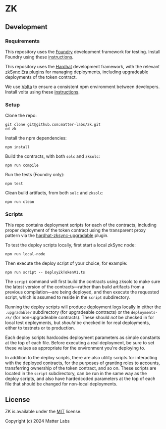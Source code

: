 # ZK

## Development

### Requirements

This repository uses the [Foundry](https://book.getfoundry.sh/) development framework for testing. Install Foundry using these [instructions](https://book.getfoundry.sh/getting-started/installation).

This repository uses the [Hardhat](https://hardhat.org/docs) development framework, with the relevant [zkSync Era plugins](https://docs.zksync.io/build/tooling/hardhat/getting-started.html) for managing deployments, including upgradeable deployments of the token contract.

We use [Volta](https://docs.volta.sh/guide/) to ensure a consistent npm environment between developers. Install volta using these [instructions](https://docs.volta.sh/guide/getting-started).

### Setup

Clone the repo:

```
git clone git@github.com:matter-labs/zk.git
cd zk
```

Install the npm dependencies:

```
npm install
```

Build the contracts, with both `solc` and `zksolc`:

```
npm run compile
```

Run the tests (Foundry only):

```
npm test
```

Clean build artifacts, from both `solc` and `zksolc`:

```
npm run clean
```

### Scripts

This repo contains deployment scripts for each of the contracts, including proper deployment of the token contract using the transparent proxy pattern via the [hardhat-zksync-upgradable](https://docs.zksync.io/build/tooling/hardhat/hardhat-zksync-upgradable.html) plugin.

To test the deploy scripts locally, first start a local zkSync node:

```
npm run local-node
```

Then execute the deploy script of your choice, for example:

```
npm run script -- DeployZkTokenV1.ts
```

The `script` command will first build the contracts using zksolc to make sure the latest version of the contracts—rather than build artifacts from a previous compilation—are being deployed, and then execute the requested script, which is assumed to reside in the `script` subdirectory.

Running the deploy scripts will produce deployment logs locally in either the `.upgradable/` subdirectory (for upgradeable contracts) or the `deployments-zk/` (for non-upgradeable contracts). These should _not_ be checked in for local test deployments, but _should_ be checked in for real deployments, either to testnets or to production.

Each deploy scripts hardcodes deployment parameters as simple constants at the top of each file. Before executing a real deployment, be sure to set these values as appropriate for the environment you're deploying to.

In addition to the deploy scripts, there are also utility scripts for interacting with the deployed contracts, for the purposes of granting roles to accounts, transferring ownership of the token contract, and so on. These scripts are located in the `script` subdirectory, can be run in the same way as the deploy scripts, and also have hardedcoded parameters at the top of each file that should be changed for non-local deployments.

## License

ZK is available under the [MIT](LICENSE.txt) license.

Copyright (c) 2024 Matter Labs
